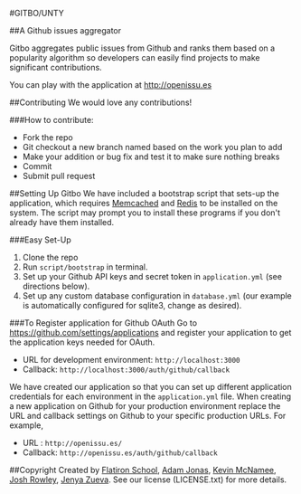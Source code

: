 #GITBO/UNTY

##A Github issues aggregator

Gitbo aggregates public issues from Github and ranks them based on a popularity algorithm so developers can easily find projects to make significant contributions.

You can play with the application at <http://openissu.es>

##Contributing
We would love any contributions!

###How to contribute:
- Fork the repo
- Git checkout a new branch named based on the work you plan to add
- Make your addition or bug fix and test it to make sure nothing breaks
- Commit
- Submit pull request

##Setting Up Gitbo
We have included a bootstrap script that sets-up the application, which requires [Memcached](http://memcached.org/) and [Redis](http://redis.io/) to be installed on the system. The script may prompt you to install these programs if you don't already have them installed. 

###Easy Set-Up
1. Clone the repo
2. Run `script/bootstrap` in terminal.
3. Set up your Github API keys and secret token in `application.yml` (see directions below).
4. Set up any custom database configuration in `database.yml` (our example is automatically configured for sqlite3, change as desired).

###To Register application for Github OAuth
Go to <https://github.com/settings/applications> and register your application to get the application keys needed for OAuth.

- URL for development environment: `http://localhost:3000`
- Callback: `http://localhost:3000/auth/github/callback`

We have created our application so that you can set up different application credentials for each environment in the `application.yml` file. When creating a new application on Github for your production environment replace the URL and callback settings on Github to your specific production URLs. For example,

- URL : `http://openissu.es/`
- Callback: `http://openissu.es/auth/github/callback`


##Copyright
Created by [Flatiron School](http://flatironschool.com/), [Adam Jonas](https://github.com/ajonas04), [Kevin McNamee](https://github.com/kevinmcnamee), [Josh Rowley](https://github.com/joshrowley), [Jenya Zueva](https://github.com/innatewonderer). See our license (LICENSE.txt) for more details.
